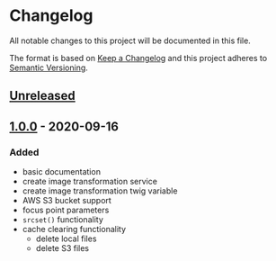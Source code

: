 # Changelog

All notable changes to this project will be documented in this file.

The format is based on [Keep a Changelog](http://keepachangelog.com/) and this project adheres to [Semantic Versioning](http://semver.org/).

## [Unreleased]

## [1.0.0] - 2020-09-16

### Added

- basic documentation
- create image transformation service
- create image transformation twig variable
- AWS S3 bucket support
- focus point parameters
- `srcset()` functionality
- cache clearing functionality
    - delete local files
    - delete S3 files

[Unreleased]: https://github.com/codewithkyle/craft-jitter/compare/v1.0.0...HEAD
[1.0.0]: https://github.com/codewithkyle/craft-jitter/releases/tag/v1.0.0